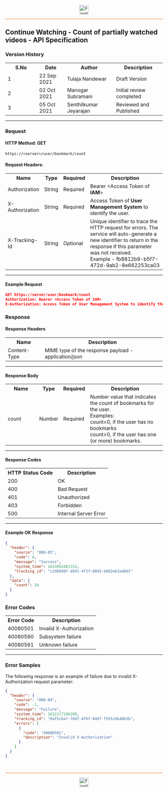 <p align="center"><img src="https://cdn.shortpixel.ai/spai/w_378+q_lossy+ret_img+to_webp/https://firstlight.ai/wp-content/uploads/2021/03/300ppi-logotype-transparent.png" alt="Firstlight" height="30"/></p>

<hr style="height:1px;border-width:0;background-color:#f26524">

## Continue Watching - Count of partially watched videos - API Specification

### Version History

<table width='100%'>
  <tr>
    <th width='20%'>S.No</th>
    <th>Date</th>
    <th>Author</th>
    <th>Description</th>
  </tr>
  <tr>
    <td>1</td>
    <td>22 Sep 2021</td>
    <td>Tulaja Nandewar</td>
    <td>Draft Version</td>
  </tr>
  <tr>
    <td>2</td>
    <td>02 Oct 2021</td>
    <td>Manogar Subramani</td>
    <td>Initial review completed</td>
  </tr>
  <tr>
    <td>3</td>
    <td>05 Oct 2021</td>
    <td>Senthilkumar Jeyarajan</td>
    <td>Reviewed and Published</td>
  </tr>
</table>

<hr style="height:1px;border-width:0;background-color:black">

### Request

#### HTTP Method: GET

```
https://<server>/user/bookmark/count
```

#### Request Headers:

<table width='100%'>
  <tr>
    <th width='20%'>Name</th>
    <th>Type</th>
    <th>Required</th>
    <th>Description</th>
  </tr>
  <tr>
    <td>Authorization</td>
    <td>String</td>
    <td>Required</td>
    <td>Bearer &lt;Access Token of <b>IAM</b>&gt;</td>
  </tr>
  <tr>
    <td>X-Authorization</td>
    <td>String</td>
    <td>Required</td>
    <td>Access Token of <b>User Management System</b> to identify the user.</td>
  </tr>
  <tr>
    <td>X-Tracking-Id</td>
    <td>String</td>
    <td>Optional</td>
    <td>Unique identifier to trace the HTTP request for errors. The service will auto-generate a new identifier to return in the response if this parameter was not received.<br/>Example - fb8812b9-b5f7-472d-9ab2-8e662253ca03</td>
  </tr>
</table>

<hr style="height:1px;border-width:0;background-color:black">

#### Example Request

```json
GET https://server/user/bookmark/count
Authorization: Bearer <Access Token of IAM>
X-Authorization: Access Token of User Management System to identify the user.
```

<div class="page"/>

### Response

#### Response Headers

<table width="100%">
  <tr>
    <th>Name</th>
    <th>Description</th>
  </tr>
  <tr>
    <td>Content-Type</td>
    <td>MIME type of the response payload - application/json</td>
  </tr>
</table>

<hr style="height:1px;border-width:0;background-color:black">

#### Response Body

<table width="100%">
  <tr>
    <th width='20%'>Name</th>
    <th>Type</th>
    <th>Required</th>
    <th>Description</th>
  </tr>
  <tr>
    <td>count</td>
    <td>Number</td>
    <td>Required</td>
    <td>Number value that indicates the count of bookmarks for the user.<br/>Examples: <br/>count=0, if the user has no bookmarks<br/>count>0, if the user has one (or more) bookmarks.</td>
  </tr>
</table>

<hr style="height:1px;border-width:0;background-color:black">


#### Response Codes

<table width="100%">
  <tr>
    <th>HTTP Status Code</th>
    <th>Description</th>
  </tr>
  <tr>
    <td>200</td>
    <td>OK</td>
  </tr>
  <tr>
    <td>400</td>
    <td>Bad Request</td>
  </tr>
  <tr>
    <td>401</td>
    <td>Unauthorized</td>
  </tr>
  <tr>
    <td>403</td>
    <td>Forbidden</td>
  </tr>
  <tr>
    <td>500</td>
    <td>Internal Server Error</td>
  </tr>
</table>

<hr style="height:1px;border-width:0;background-color:black">

#### Example OK Response

```json
{
  "header": {
    "source": "008-05",
    "code": 0,
    "message": "Success",
    "system_time": 1633092881333,
    "tracking_id": "c2db698f-d941-4f1f-8045-b882eb3a48d1"
  },
  "data": {
    "count": 10
  }
}
```

<div class="page"/>

### Error Codes

<table width="100%">
  <tr>
    <th>Error Code</th>
    <th>Description</th>
  </tr>
  <tr>
    <td>40080501</td>
    <td>Invalid X-Authorization</td>
  </tr>
  <tr>
    <td>40080590</td>
    <td>Subsystem failure</td>
  </tr>
  <tr>
    <td>40080591</td>
    <td>Unknown failure</td>
  </tr>
</table>

<hr style="height:1px;border-width:0;background-color:black">

### Error Samples

The following response is an example of failure due to invalid X-Authorization request parameter:

```json
{
  "header": {
    "source": "008-04",
    "code": -1,
    "message": "Failure",
    "system_time": 1632117106200,
    "tracking_id": "0af5cba7-7dd7-4f6f-8ddf-f55524b48b3b",
    "errors": [
      {
        "code": "40080501",
        "description": "Invalid X-Authorization"
      }
    ]
  }
}
```

<br/>

<hr style="height:1px;border-width:0;background-color:#f26524">

<p align="center"><img src="https://cdn.shortpixel.ai/spai/w_378+q_lossy+ret_img+to_webp/https://firstlight.ai/wp-content/uploads/2021/03/300ppi-logotype-transparent.png" alt="Firstlight" height="30"/></p>